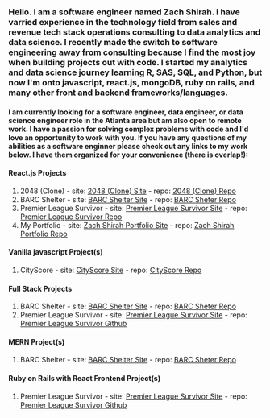 ### Hello. I am a software engineer named Zach Shirah. I have varried experience in the technology field from sales and revenue tech stack operations consulting to data analytics and data science. I recently made the switch to software engineering away from consulting because I find the most joy when building projects out with code. I started my analytics and data science journey learning R, SAS, SQL, and Python, but now I'm onto javascript, react.js, mongoDB, ruby on rails, and many other front and backend frameworks/languages. 

#### I am currently looking for a software engineer, data engineer, or data science engineer role in the Atlanta area but am also open to remote work. I have a passion for solving complex problems with code and I'd love an opportunity to work with you. If you have any questions of my abilities as a software enginner please check out any links to my work below. I have them organized for your convenience (there is overlap!):

#### React.js Projects
1. 2048 (Clone) - site: [2048 (Clone) Site](https://2048-clone-zs.netlify.app/) - repo: [2048 (Clone) Repo](https://github.com/zashirah/2048-clone)
2. BARC Shelter - site: [BARC Shelter Site](https://barc-shelter.netlify.app/) - repo: [BARC Sheter Repo](https://github.com/zashirah/Barc-Shelter)
3. Premier League Survivor - site: [Premier League Survivor Site](https://epl-survivor.netlify.app) - repo: [Premier League Survivor Repo](https://github.com/zashirah/premier-league-survivor)
4. My Portfolio - site: [Zach Shirah Portfolio Site](https://www.zach-shirah.com/) - repo: [Zach Shirah Portfolio Repo](https://github.com/zashirah/portfolio)

#### Vanilla javascript Project(s)
1. CityScore - site: [CityScore Site](https://zashirah.github.io/CityScore/) - repo: [CityScore Repo](https://github.com/zashirah/CityScore)

#### Full Stack Projects
1. BARC Shelter - site: [BARC Shelter Site](https://barc-shelter.netlify.app/) - repo: [BARC Sheter Repo](https://github.com/zashirah/Barc-Shelter) 
2. Premier League Survivor - site: [Premier League Survivor Site](https://epl-survivor.netlify.app) - repo: [Premier League Survivor Github](https://github.com/zashirah/premier-league-survivor)

#### MERN Project(s)
1. BARC Shelter - site: [BARC Shelter Site](https://barc-shelter.netlify.app/) - repo: [BARC Sheter Repo](https://github.com/zashirah/Barc-Shelter)

#### Ruby on Rails with React Frontend Project(s)
1. Premier League Survivor - site: [Premier League Survivor Site](https://epl-survivor.netlify.app) - repo: [Premier League Survivor Github](https://github.com/zashirah/premier-league-survivor)

